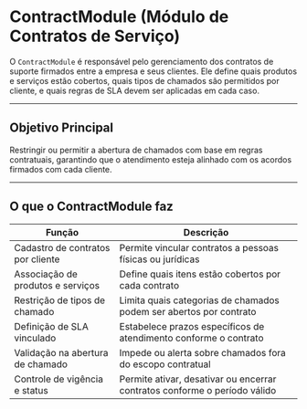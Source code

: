 # ContractModule (Módulo de Contratos de Serviço)

O `ContractModule` é responsável pelo gerenciamento dos contratos de suporte firmados entre a empresa e seus clientes. Ele define quais produtos e serviços estão cobertos, quais tipos de chamados são permitidos por cliente, e quais regras de SLA devem ser aplicadas em cada caso.

---

## Objetivo Principal

Restringir ou permitir a abertura de chamados com base em regras contratuais, garantindo que o atendimento esteja alinhado com os acordos firmados com cada cliente.

---

## O que o ContractModule faz

| Função                                     | Descrição                                                                 |
|-------------------------------------------|---------------------------------------------------------------------------|
| Cadastro de contratos por cliente         | Permite vincular contratos a pessoas físicas ou jurídicas                 |
| Associação de produtos e serviços         | Define quais itens estão cobertos por cada contrato                       |
| Restrição de tipos de chamado             | Limita quais categorias de chamados podem ser abertos por contrato        |
| Definição de SLA vinculado                | Estabelece prazos específicos de atendimento conforme o contrato          |
| Validação na abertura de chamado          | Impede ou alerta sobre chamados fora do escopo contratual                 |
| Controle de vigência e status             | Permite ativar, desativar ou encerrar contratos conforme o período válido |
